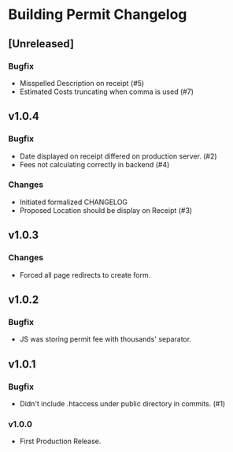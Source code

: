 # Building Permit Changelog

## [Unreleased]
### Bugfix
- Misspelled Description on receipt (#5)
- Estimated Costs truncating when comma is used (#7)

## v1.0.4
### Bugfix
- Date displayed on receipt differed on production server. (#2)
- Fees not calculating correctly in backend (#4)
### Changes
- Initiated formalized CHANGELOG
- Proposed Location should be display on Receipt (#3)

## v1.0.3
### Changes
- Forced all page redirects to create form.

## v1.0.2
### Bugfix
- JS was storing permit fee with thousands' separator.

## v1.0.1
### Bugfix
- Didn't include .htaccess under public directory in commits. (#1)

### v1.0.0
- First Production Release.